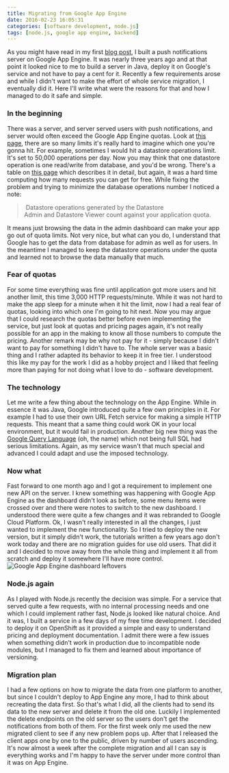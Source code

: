```yaml
---
title: Migrating from Google App Engine
date: 2016-02-23 16:05:31
categories: [software development, node.js]
tags: [node.js, google app engine, backend]
---
```

As you might have read in my first [blog post](/sending-push-notifications-with-google-app-engine), I built a push notifications server on Google App Engine. It was nearly three years ago and at that point it looked nice to me to build a server in Java, deploy it on Google's service and not have to pay a cent for it. Recently a few requirements arose and while I didn't want to make the effort of whole service migration, I eventually did it. Here I'll write what were the reasons for that and how I managed to do it safe and simple.
<!--more-->

### In the beginning
There was a server, and server served users with push notifications, and server would often exceed the Google App Engine quotas. Look at [this page](https://cloud.google.com/appengine/docs/quotas), there are so many limits it's really hard to imagine which one you're gonna hit. For example, sometimes I would hit a datastore operations limit. It's set to 50,000 operations per day. Now you may think that one datastore operation is one read/write from database, and you'd be wrong. There's a table on [this page](https://cloud.google.com/appengine/pricing) which describes it in detail, but again, it was a hard time computing how many requests you can get for free. While fixing the problem and trying to minimize the database operations number I noticed a note:
> Datastore operations generated by the Datastore Admin and Datastore Viewer count against your application quota.

It means just browsing the data in the admin dashboard can make your app go out of quota limits. Not very nice, but what can you do, I understand that Google has to get the data from database for admin as well as for users. In the meantime I managed to keep the datastore operations under the quota and learned not to browse the data manually that much.

### Fear of quotas
For some time everything was fine until application got more users and hit another limit, this time 3,000 HTTP requests/minute. While it was not hard to make the app sleep for a minute when it hit the limit, now I had a real fear of quotas, looking into which one I'm going to hit next. Now you may argue that I could research the quotas better before even implementing the service, but just look at quotas and pricing pages again, it's not really possible for an app in the making to know all those numbers to compute the pricing. Another remark may be why not pay for it - simply because I didn't want to pay for something I didn't have to. The whole server was a basic thing and I rather adapted its behavior to keep it in free tier. I understood this like my pay for the work I did as a hobby project and I liked that feeling more than paying for not doing what I love to do - software development.

### The technology
Let me write a few thing about the technology on the App Engine. While in essence it was Java, Google introduced quite a few own principles in it. For example I had to use their own URL Fetch service for making a simple HTTP requests. This meant that a same thing could work OK in your local environment, but it would fail in production. Another big new thing was the [Google Query Language](https://cloud.google.com/datastore/docs/concepts/gql) (oh, the name) which not being full SQL had serious limitations. Again, as my service wasn't that much special and advanced I could adapt and use the imposed technology.

### Now what
Fast forward to one month ago and I got a requirement to implement one new API on the server. I knew something was happening with Google App Engine as the dashboard didn't look as before, some menu items were crossed over and there were notes to switch to the new dashboard. I understood there were quite a few changes and it was rebranded to Google Cloud Platform. Ok, I wasn't really interested in all the changes, I just wanted to implement the new functionality. So I tried to deploy the new version, but it simply didn't work, the tutorials written a few years ago don't work today and there are no migration guides for use old users. That did it and I decided to move away from the whole thing and implement it all from scratch and deploy it somewhere I'll have more control. 
![Google App Engine dashboard leftovers](../images/GAE.png)

### Node.js again
As I played with Node.js recently the decision was simple. For a service that served quite a few requests, with no internal processing needs and one which I could implement rather fast, Node.js looked like natural choice. And it was, I built a service in a few days of my free time development. I decided to deploy it on OpenShift as it provided a simple and easy to understand pricing and deployment documentation. I admit there were a few issues when something didn't work in production due to incompatible node modules, but I managed to fix them and learned about importance of versioning.

### Migration plan
I had a few options on how to migrate the data from one platform to another, but since I couldn't deploy to App Engine any more, I had to think about recreating the data first. So that's what I did, all the clients had to send its data to the new server and delete it from the old one. Luckily I implemented the delete endpoints on the old server so the users don't get the notifications from both of them. For the first week only me used the new migrated client to see if any new problem pops up. After that I released the client apps one by one to the public, driven by number of users ascending. It's now almost a week after the complete migration and all I can say is everything works and I'm happy to have the server under more control than it was on App Engine.
